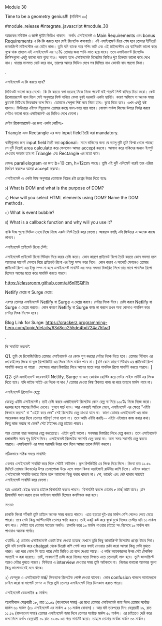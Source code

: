 Module 30

Time to be a geometry genius!!! (মডিউল ৩০)

#module_release #integrate_javascript #module_30





আজকের মডিউল এ জাস্ট দুইটা ভিডিও থাকবে। অর্থাৎ এসাইনমেন্ট এ Main Requirements এবং bonus Requirements এ কি কি করতে হবে সেই রিলেটেড কথাবার্তা। এই এসাইনমেন্ট দিয়ে শেষ হবে তোমার ইন্টিগ্রেট জাভাস্ক্রিপ্ট মাইলস্টোন এর মেইন কাজ। তুমি যদি ব্যাংক আর শপিং কার্ট এবং এই মাইলস্টোন এর ব্যাসিকটা ভালো করে বুঝে থাক তাহলে এই এসাইনমেন্ট এর ৭০% তোমার জন্য পানি-ভাত হয়ে যাবে। তবে এসাইনমেন্ট রিলেটেড জিনিসগুলো একটু ভালো করে বুঝে নাও। দরকার হলে এসাইনমেন্ট রিলেটেড ভিডিও দুই তিনবার ভালো করে দেখে নাও। খাতায় ভালমত নোট করে নাও, তারপর আবার ভিডিও দেখে সব মিলিয়ে নাও কোনটা বাদ পরলো কিনা। 

.

এসাইনমেন্ট এ কি করতে হবে? 

ভিডিওটা ভালো করে দেখো। কি কি করতে বলা হয়েছে নিজে নিজে পয়েন্ট বাই পয়েন্ট লিস্ট বানিয়ে চিন্তা করো। কেউ রিকোয়ারমেন্ট বলে দিলে সেই অনুসারে লিস্ট বানিয়ে ফেলা খুবই দরকারি একটা হ্যাবিট। কারণ অফিসে বা অনেক সময় ক্লায়েন্ট মিটিংয়ে ফিডব্যাক বলে দিবে। তোমাকে সেগুলা লিষ্ট করে নিতে হবে। বুঝে নিতে হবে। এখন একটু কষ্ট হলেও। ফিউচারে এইসব সিচুয়েশন তোমার কাছে ডাল-ভাত হয়ে যাবে। বোনাস মার্কস কিসের উপরে নির্ভর করবে সেটাও ভালো করে এসাইনমেন্ট এর ভিডিও দেখে ফেলো। 

মেইন রিকোয়ারমেন্ট এর জন্য একটা নোটিশঃ- 

Triangle এবং Rectangle এর জন্য input field তৈরী করা mandatory.

বাকীগুলোর জন্য input field তৈরী করা optional। মানে বাকিদের জন্য যে ভ্যালু দুটি তুমি ফিগ্মা থেকে পাচ্ছো সে দুটি দিয়েই area calculate করে ফেললেও আমরা accept করবো। আলাদা করে বাকিদের জন্যও ইনপুট নেওয়ার দরকার হবে না Triangle এবং Rectangle এর মতো করে। 

যেমনঃ parallelogram এর জন্য b=10 cm, h=12cm আছে। তুমি এই দুটি এলিমেন্ট ধরেই তার এরিয়া নির্ধারণ করলেও আমরা accept করবো।

 

এসাইনমেন্ট এ একটা টাস্ক অনুসারে তোমাকে নিচের ৪টা প্রশ্নের উত্তর দিতে হবেঃ





১) What is DOM and what is the purpose of DOM?

২) How will you select HTML elements using DOM? Name the DOM methods.

৩) What is event bubble?

৪) What is a callback function and why will you use it?





বাকি টাস্ক গুলো ভিডিও দেখে নিজে নিজে একটা লিস্ট তৈরি করে ফেলো। আবারও বলছি এটা ফিউচার এ অনেক কাজে লাগবে।





এসাইনমেন্ট প্রাইভেট রিপো টেস্ট: 

এসাইনমেন্ট প্রাইভেট রিপো গিটহাব দিয়ে করার চেষ্টা করো। কোন কারণে প্রাইভেট রিপো তৈরি করতে কোন সমস্যা হলে আমাদের সাপোর্ট সেশনে গিয়ে প্রাইভেট রিপো এর ইস্যু সল্ভ করে নিবে। কোন কারণ এ সাপোর্ট সেশনেও তোমার প্রাইভেট রিপো এর ইস্যু সল্ভ না হলে এসাইনমেন্ট সাবমিট এর সময় সমস্যা বিস্তারিত লিখে তার সাথে পাবলিক রিপো হিসেবে আগের মতো করে সাবমিট করতে পারবে। 

 

https://classroom.github.com/a/6nRSQFlh





Netlify ডেপ্লয় বা Surge ডেপ্লয়:

এরপর তোমার এসাইনমেন্ট Netlify বা Surge এ ডেপ্লয় করবে। সেটার লিংক দিবে। চেষ্টা করবে Netlify বা Surge এ ডেপ্লয় করতে। কোন কারণে Netlify বা Surge কাজ না করলে তখন অন্য কোথাও পাবলিশ করে সেটার লিংক দিলেও হবে। 





Blog Link for Surge: https://crackerz.programming-hero.com/topic/details/63d8cc255de4bd724a75faa1

.

কি সাবমিট করবে?:

Q1. তুমি যে রিপোজিটরিতে তোমার এসাইনমেন্ট এর কোড পুশ করছো সেটার লিংক দিতে হবে। তোমার গিটহাব এর প্রোফাইলের লিংক বা ভুল রিপোজিটরি এর লিংক দিলে মার্কস পাবে না। [যদি কোন কারণে গিটহাব এর প্রাইভেট রিপো সাবমিট করতে না পারো। সেক্ষেত্রে কারণ বিস্তারিত লিখে আগের মতো করে পাবলিক রিপো সাবমিট করতে পারবে। ]

Q2: তুমি এসাইনমেন্ট ওয়েবসাইট Netlify, Surge বা অন্য কোথাও হোস্টিং করে সেটার লাইভ সাইট এর লিংক দিতে হবে। যদি লাইভ সাইট এর লিংক না দাও / তোমার দেওয়া লিঙ্ক ঠিকমত কাজ না করে তাহলে মার্কস পাবে না।



এসাইনমেন্ট রিলেটেড হেল্প:

যেহেতু এইটা এসাইনমেন্ট। তাই চেষ্টা করবে এসাইনমেন্ট রিলেটেড কোন হেল্প না নিয়ে ১০০% নিজে নিজে করো। দরকার হলে আগের ভিডিও দেখো। গুগলে সার্চ দাও। আর একান্তই আটকে গেলে, এসাইনমেন্ট এর ক্ষেত্রে "এইটা কিভাবে করবো" বা "এইটা করে দেন" সেই রিলেটেড হেল্প চাওয়া যাবে না। কারণ তোমার এসাইনমেন্ট এর কাজ আরেকজন করে দিলে তোমার পরিপূর্ণ শেখা হলো না। তবে আমি এইটা করছি-- এইটা এইভাবে কাজ করার কথা। কিন্তু কাজ করছে না কেন? সেই টাইপের হেল্প চাইতে পারবে। 



আর তোমরা যারা অন্যদের হেল্প করতেছো। এইটা খুবই ভালো। সবসময় বিস্তারিত লিখে হেল্প করবে। তবে এসাইনমেন্ট চলাকালীন সময় শুধু হিন্টস দিবে। এসাইনমেন্ট রিলেটেড সরাসরি হেল্প করো না। অন্য সময় সরাসরি হেল্প করতে পারবে। এসাইনমেন্ট এর সময় সরাসরি উত্তর বলে দিলে আমরা তাকে মিউট করবো। 



সঠিকভাবে সঠিক সময়ে সাবমিট:

একবার এসাইনমেন্ট সাবমিট করে দিলে সেটাই ফাইনাল। ভুল রিপজিটরি এর লিংক দিয়ে দিলে। কিংবা রাত ১১.৫৯ মিনিটে তোমার কিবোর্ডের উপর তেলাপোকা উড়ে এসে বসলে কিংবা ওয়াইফাই রাউটার কাশি দিলে। এইসব কারণে এসাইনমেন্ট সাবমিট করতে ডিলে হলে আমাদের কিছু করার থাকবে না। সো, কারেন্ট এবং নেট থাকার সময়েই এসাইনমেন্ট সাবমিট করে ফেলো।

আর একান্তই চেইঞ্জ করতে চাইলে রিসাবমিট করতে পারবে। রিসাবমিট করলে তোমার ৫ মার্ক্স্ কাটা যাবে। প্লাস রিসাবমিট যখন করবে তখন ফাইনাল সাবমিট হিসেবে কনসিডার করা হবে।  

সততা:

চালাকি কিংবা শর্টকাট তুমি চাইলে অনেক সময় করতে পারবে। এতে হয়তো দুই-চার মার্কস বেশি পেলেও পেয়ে যেতে পারো। তবে সেটা কিন্তু আল্টিমেটলি তোমার ক্ষতি করবে। তাই একটু কষ্ট করে বুঝে বুঝে নিজের চেস্টায় যদি ১০ মার্কস কম পাও। সেটাই হবে তোমার সততার অর্জন। চালাকি করে ১০ মার্কস পাওয়ার চাইতে সৎ হিসেবে ১০ মার্কস কম পাওয়াও অনেক গর্বের।





ওয়ার্নিং:  ১) তোমার এসাইনমেন্টে একটা টাস্ক দেওয়া হয়েছে যেখানে তুমি কিছু জাভাস্ক্রিপ্ট রিলেটেড প্রশ্নের উত্তর দিবা। তুমি যদি চালাকি করে chatgpt থেকে ডিরেক্ট কপি পেস্ট করে বসাই দেওয়ার চেষ্টা করো আমরা কিন্তু সেটা বুঝতে পারব। ধরা পরে গেলে কি হতে পারে সেটা ভিডিও তে বলে দেওয়া আছে। এ পর্যন্ত কয়েকজনের উপর সেই টেকনিক অ্যাপ্লাই ও করা হয়েছে। তাই, সাবধান!!! চেষ্টা করো নিজের মতো লিখতে এতে তোমারই লাভ হবে। তুমি জাভাস্ক্রিপ্ট আরও বেটার বুঝতে পারবে। ফিউচার এ interview দেওয়ার সময় তুমি আটকাবে না। নিজের বানানো আনসার গুলো কিন্তু ভালোভাবেই মনে থাকে।

২) ফেসবুক এ এসাইনমেন্ট মার্ক্স/ ফিডব্যাক রিলেটেড পোস্ট দেওয়া যাবেনা। কোন confusion থাকলে আমাদেরকে মেইল করো বা সাপোর্ট সেশন এ গিয়ে তুমি তোমার এসাইনমেন্ট নিয়ে ডিসকাস করতে পারো।



এসাইনমেন্ট ডেডলাইন + মার্কস:

আগামীকাল ফেব্রুয়ারী ১৮, রাত ১১.৫৯ (বাংলাদেশ সময়) এর মধ্যে তোমার এসাইনমেন্ট জমা দিলে তোমার সর্বোচ্চ মার্কস ৬০ মার্কস (৫০ এসাইনমেন্ট এর মার্কস + ১০ মার্কস বোনাস) । আর যদি তারপরের দিন: ফেব্রুয়ারী ১৯, রাত ১১.৫৯ (বাংলাদেশ সময়) তোমার এসাইনমেন্ট জমা দিলে তোমার সর্বোচ্চ মার্কস ৫০ মার্কস। এর চাইতেও দেরি করে জমা দিলে অর্থাৎ ফেব্রুয়ারী ১৯ রাত ১১.৫৯ এর পরে সাবমিট করো। তাহলে তোমার সর্বোচ্চ মার্কস ৩০ মার্কস।


